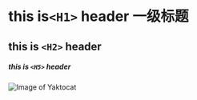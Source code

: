 # this is`<H1>` header 一级标题
## this is `<H2>` header 
##### this is `<H5>` header
![Image of Yaktocat](https://octodex.github.com/images/yaktocat.png)
